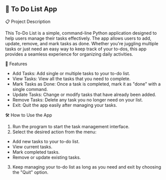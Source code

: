 ## 📝 To Do List App


📋 Project Description <br>

This To-Do List is a simple, command-line Python application designed to help users manage their tasks effectively. The app allows users to add, update, remove, and mark tasks as done. Whether you're juggling multiple tasks or just need an easy way to keep track of your to-dos, this app provides a seamless experience for organizing daily activities.

🚀 Features <br>

- Add Tasks: Add single or multiple tasks to your to-do list.
- View Tasks: View all the tasks that you need to complete.
- Mark Tasks as Done: Once a task is completed, mark it as "done" with a single command.
- Update Tasks: Change or modify tasks that have already been added.
- Remove Tasks: Delete any task you no longer need on your list.
- Exit: Quit the app easily after managing your tasks.

🛠 How to Use the App <br>

1. Run the program to start the task management interface.
2. Select the desired action from the menu:
- Add new tasks to your to-do list.
- View current tasks.
- Mark completed tasks.
- Remove or update existing tasks.
3. Keep managing your to-do list as long as you need and exit by choosing the "Quit" option.


